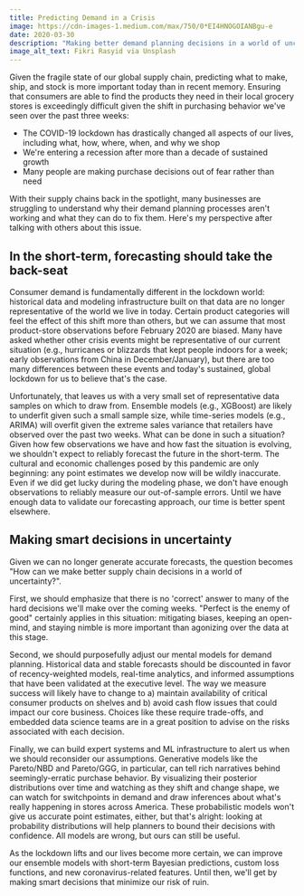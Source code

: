 ```yaml
---
title: Predicting Demand in a Crisis
image: https://cdn-images-1.medium.com/max/750/0*EI4HNOGOIANBgu-e
date: 2020-03-30
description: "Making better demand planning decisions in a world of uncertainty"
image_alt_text: Fikri Rasyid via Unsplash
---
```


Given the fragile state of our global supply chain, predicting what to make, ship, and stock is more important today than in recent memory. Ensuring that consumers are able to find the products they need in their local grocery stores is exceedingly difficult given the shift in purchasing behavior we've seen over the past three weeks:
- The COVID-19 lockdown has drastically changed all aspects of our lives, including what, how, where, when, and why we shop
- We're entering a recession after more than a decade of sustained growth
- Many people are making purchase decisions out of fear rather than need

With their supply chains back in the spotlight, many businesses are struggling to understand why their demand planning processes aren't working and what they can do to fix them. Here's my perspective after talking with others about this issue.

## In the short-term, forecasting should take the back-seat 
Consumer demand is fundamentally different in the lockdown world: historical data and modeling infrastructure built on that data are no longer representative of the world we live in today. Certain product categories will feel the effect of this shift more than others, but we can assume that most product-store observations before February 2020 are biased. Many have asked whether other crisis events might be representative of our current situation (e.g., hurricanes or blizzards that kept people indoors for a week; early observations from China in December/January), but there are too many differences between these events and today's sustained, global lockdown for us to believe that's the case. 

Unfortunately, that leaves us with a very small set of representative data samples on which to draw from. Ensemble models (e.g., XGBoost) are likely to underfit given such a small sample size, while time-series models (e.g., ARIMA) will overfit given the extreme sales variance that retailers have observed over the past two weeks. What can be done in such a situation?
Given how few observations we have and how fast the situation is evolving, we shouldn't expect to reliably forecast the future in the short-term. The cultural and economic challenges posed by this pandemic are only beginning: any point estimates we develop now will be wildly inaccurate. Even if we did get lucky during the modeling phase, we don't have enough observations to reliably measure our out-of-sample errors. Until we have enough data to validate our forecasting approach, our time is better spent elsewhere.

## Making smart decisions in uncertainty
Given we can no longer generate accurate forecasts, the question becomes "How can we make better supply chain decisions in a world of uncertainty?".

First, we should emphasize that there is no 'correct' answer to many of the hard decisions we'll make over the coming weeks. "Perfect is the enemy of good" certainly applies in this situation: mitigating biases, keeping an open-mind, and staying nimble is more important than agonizing over the data at this stage. 

Second, we should purposefully adjust our mental models for demand planning. Historical data and stable forecasts should be discounted in favor of recency-weighted models, real-time analytics, and informed assumptions that have been validated at the executive level. The way we measure success will likely have to change to a) maintain availability of critical consumer products on shelves and b) avoid cash flow issues that could impact our core business. Choices like these require trade-offs, and embedded data science teams are in a great position to advise on the risks associated with each decision. 

Finally, we can build expert systems and ML infrastructure to alert us when we should reconsider our assumptions. Generative models like the Pareto/NBD and Pareto/GGG, in particular, can tell rich narratives behind seemingly-erratic purchase behavior. By visualizing their posterior distributions over time and watching as they shift and change shape, we can watch for switchpoints in demand and draw inferences about what's really happening in stores across America. These probabilistic models won't give us accurate point estimates, either, but that's alright: looking at probability distributions will help planners to bound their decisions with confidence. All models are wrong, but ours can still be useful.

As the lockdown lifts and our lives become more certain, we can improve our ensemble models with short-term Bayesian predictions, custom loss functions, and new coronavirus-related features. Until then, we'll get by making smart decisions that minimize our risk of ruin.